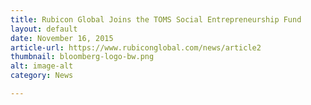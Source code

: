 ```yaml
---
title: Rubicon Global Joins the TOMS Social Entrepreneurship Fund
layout: default
date: November 16, 2015
article-url: https://www.rubiconglobal.com/news/article2
thumbnail: bloomberg-logo-bw.png
alt: image-alt
category: News

---
```


